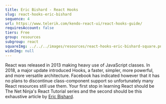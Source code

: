 ```yaml
---
title: Eric Bishard - React Hooks
slug: react-hooks-eric-bishard
sequence: 4
url: https://www.telerik.com/kendo-react-ui/react-hooks-guide/
requiresAccount: false
tiers: Free
group: resources
subgroup: react
squareImg: ../../../images/resources/react-hooks-eric-bishard-square.png
wideImg: null
---
```


React was released in 2013 making heavy use of JavaScript classes.  In 2018, a major update introduced Hooks, a faster, simpler, more powerful, and more versatile architecture.  Facebook has indicated however that it has no plans to discontinue class-component support so unfortunately many React resources still use them.  Your first stop in learning React should be The Net Ninja's React Tutorial series and the second should be this exhaustive article by <a href='https://twitter.com/httpJunkie' target="_blank" rel="noreferrer">Eric Bishard</a>.